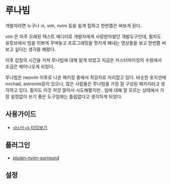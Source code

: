 # 루나빔

개발자라면 누구나 vi, vim, nvim 등을 쉽게 접하고 한번쯤은 써보게 된다. 

vim 은 아주 오래된 텍스트 에디터로 개발자에게 사랑받아왔던 개발도구인데, 필자도 유튜브에서 빔을 이쁘게 꾸며놓고 프로그래밍을 멋지게 해내는 영상들을 보고 한번쯤 써보고 싶다는 생각을 해왔다.

이후 삽질의 시간을 거쳐 루나빔에 대해 알게 되었고 지금은 커스터마이징의 수렁에서 조금은 헤어나오게 되었다.

루나빔은 neovim 이후로 나온 패키징 중에서 최강자로 자리잡고 있다. 비슷한 포지션에 nvchad, astrovim등이 있으나, 많은 사람들은 루나빔을 가장 잘 구성된 패키지라고 생각하고 있다. 필자도 이것 저것 깔아서 시도해봤지만.. 빔에 대해 잘 모르는 상태에서 가장 설정없이 쓰기 좋은 도구임에는 틀림없다고 생각하게 되었다.

## 사용가이드
- [`shift`+`k` 타입보기](use-blame_line(view_type).md)

## 플러그인
- [plugin-nvim-surround](plugin-nvim-surround.md)
## 설정